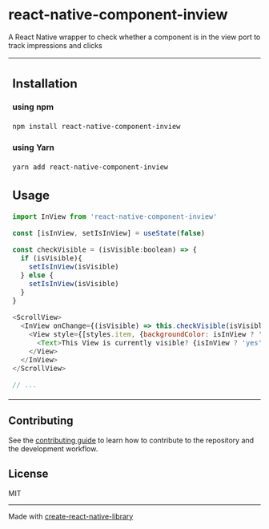 # react-native-component-inview

A React Native wrapper to check whether a component is in the view port to track impressions and clicks

<table border="0">
 <tr>
    <td style="width: 50%; border-color: transparent;">

## Installation

#### using npm
```sh
npm install react-native-component-inview
```
#### using Yarn
```sh
yarn add react-native-component-inview
```


## Usage

```js
import InView from 'react-native-component-inview'

const [isInView, setIsInView] = useState(false)

const checkVisible = (isVisible:boolean) => {
  if (isVisible){
    setIsInView(isVisible)
  } else {
    setIsInView(isVisible)
  }
}

<ScrollView>
  <InView onChange={(isVisible) => this.checkVisible(isVisible)}>
    <View style={[styles.item, {backgroundColor: isInView ? 'yellow' : '#f9c2ff'}]}>
      <Text>This View is currently visible? {isInView ? 'yes': 'no'}</Text>
    </View>
  </InView>
</ScrollView>

// ...
```
</td>

<td style="width: 50%; border-color: transparent; text-align: center;">

## Demo

  <img src="https://drive.google.com/uc?export=view&id=1bXfE6KDroe6az1qyhZNLtFoJ_7LRcvVD" style="width: 250px; max-width: 100%; height: auto" title="The original legends in a demo." alt="demo"/>
</td>
 </tr>
</table>


## Contributing

See the [contributing guide](CONTRIBUTING.md) to learn how to contribute to the repository and the development workflow.

## License

MIT

---

Made with [create-react-native-library](https://github.com/callstack/react-native-builder-bob)
